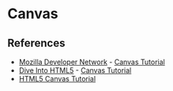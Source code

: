 # Canvas

## References

* [Mozilla Developer Network](https://developer.mozilla.org/) - [Canvas Tutorial](https://developer.mozilla.org/en-US/docs/Web/API/Canvas_API/Tutorial)
* [Dive Into HTML5](http://diveintohtml5.info/) - [Canvas Tutorial](http://diveintohtml5.info/canvas.html)
* [HTML5 Canvas Tutorial](http://www.html5canvastutorials.com/)
